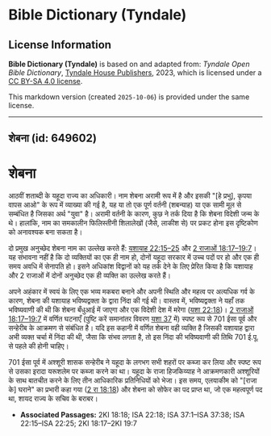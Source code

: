# Bible Dictionary (Tyndale)

## License Information

**Bible Dictionary (Tyndale)** is based on and adapted from: _Tyndale Open Bible Dictionary_, [Tyndale House Publishers](https://tyndaleopenresources.com/), 2023, which is licensed under a [CC BY-SA 4.0 license](https://creativecommons.org/licenses/by-sa/4.0/legalcode.en).

This markdown version (created `2025-10-06`) is provided under the same license.



--------------------------------

## शेबना (id: 649602)

शेबना
=====

आठवीं शताब्दी के यहूदा राज्य का अधिकारी। नाम शेबना अरामी रूप में है और इसकी "\[हे प्रभु], कृपया वापस आओ" के रूप में व्याख्या की गई है, यह या तो एक पूर्ण वर्तनी (शबन्याह) या एक सामी मूल से सम्बंधित है जिसका अर्थ "युवा" है। अरामी वर्तनी के कारण, कुछ ने तर्क दिया है कि शेबना विदेशी जन्म के थे। हालांकि, नाम का समकालीन फिलिस्तीनी शिलालेखों (जैसे, लाकीश से) पर प्रकट होना इस दृष्टिकोण को अनावश्यक बना सकता है।

दो प्रमुख अनुच्छेद शेबना नाम का उल्लेख करते हैं: [यशायाह 22:15–25](https://ref.ly/Isa22:15-Isa22:25) और [2 राजाओं 18:17–19:7](https://ref.ly/2Kgs18:17-2Kgs19:7)। यह संभावना नहीं है कि दो व्यक्तियों का एक ही नाम हो, दोनों यहूदा सरकार में उच्च पदों पर हो और एक ही समय अवधि में सेनापति हो। इसने अधिकांश विद्वानों को यह तर्क देने के लिए प्रेरित किया है कि यशायाह और 2 राजाओं में दोनों अनुच्छेद एक ही व्यक्ति का उल्लेख करते हैं।

अपने अहंकार में स्वयं के लिए एक भव्य मकबरा बनाने और अपनी स्थिति और महत्व पर अत्यधिक गर्व के कारण, शेबना की यशायाह भविष्यद्वक्ता के द्वारा निंदा की गई थी। वास्तव में, भविष्यद्वक्ता ने यहाँ तक भविष्यवाणी की थी कि शेबना बँधुआई में जाएगा और एक विदेशी देश में मरेगा ([यशा 22:18](https://ref.ly/Isa22:18))। [2 राजाओं 18:17–19:7](https://ref.ly/2Kgs18:17-2Kgs19:7) में वर्णित घटनाएँ (पुष्टि करें समानांतर विवरण [यशा 37](https://ref.ly/Isa37:1-Isa37:38) में) स्पष्ट रूप से 701 ईसा पूर्व और सन्हेरीब के आक्रमण से संबंधित है। यदि इस कहानी में वर्णित शेबना वही व्यक्ति है जिसकी यशायाह द्वारा अभी व्यक्त चर्चा में निंदा की थी, जैसा कि संभव लगता है, तो इस निंदा की भविष्यवाणी की तिथि 701 ई.पू. से पहले की होनी चाहिए।

701 ईसा पूर्व में अश्शूरी शासक सन्हेरीब ने यहूदा के लगभग सभी शहरों पर कब्जा कर लिया और स्पष्ट रूप से उसका इरादा यरूशलेम पर कब्जा करने का था। यहूदा के राजा हिजकिय्याह ने आक्रमणकारी अश्शूरियों के साथ बातचीत करने के लिए तीन आधिकारिक प्रतिनिधियों को भेजा। इस समय, एलयाकीम को "\[राजा के] घराने" का प्रभारी कहा गया ([2 रा 18:18](https://ref.ly/2Kgs18:18)) और शेबना को सोफेर का पद प्राप्त था, जो एक महत्वपूर्ण पद था, शायद राज्य के सचिव के बराबर।

* **Associated Passages:** 2KI 18:18; ISA 22:18; ISA 37:1–ISA 37:38; ISA 22:15–ISA 22:25; 2KI 18:17–2KI 19:7

